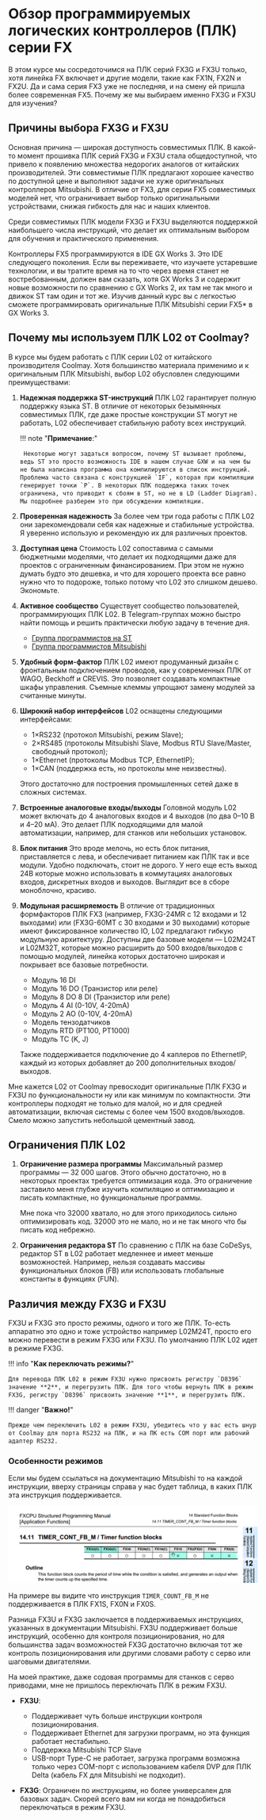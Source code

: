 # Обзор программируемых логических контроллеров (ПЛК) серии FX

В этом курсе мы сосредоточимся на ПЛК серий FX3G и FX3U только, хотя линейка FX включает и другие модели, такие как FX1N, FX2N и FX2U. Да и сама серия FX3 уже не последняя, и на смену ей пришла более современная FX5. Почему же мы выбираем именно FX3G и FX3U для изучения?

## Причины выбора FX3G и FX3U

Основная причина — широкая доступность совместимых ПЛК. В какой-то момент прошивка ПЛК серий FX3G и FX3U стала общедоступной, что привело к появлению множества недорогих аналогов от китайских производителей. Эти совместимые ПЛК предлагают хорошее качество по доступной цене и выполняют задачи не хуже оригинальных контроллеров Mitsubishi. В отличие от FX3, для серии FX5 совместимых моделей нет, что ограничивает выбор только оригинальными устройствами, снижая гибкость для нас и наших клиентов.

Среди совместимых ПЛК модели FX3G и FX3U выделяются поддержкой наибольшего числа инструкций, что делает их оптимальным выбором для обучения и практического применения.

Контроллеры FX5 программируются в IDE GX Works 3. Это IDE следующего поколения. Если вы переживаете, что изучаете устаревшие технологии, и вы тратите время на то что через время станет не востребованным, должен вам сказать, хотя GX Works 3 и содержит новые возможности по сравнению с GX Works 2, их там не так много и движок ST там один и тот же. Изучив данный курс вы с легкостью сможете программировать оригинальные ПЛК Mitsubishi серии FX5* в GX Works 3.

## Почему мы используем ПЛК L02 от Coolmay?

В курсе мы будем работать с ПЛК серии L02 от китайского производителя Coolmay. Хотя большинство материала применимо и к оригинальным ПЛК Mitsubishi, выбор L02 обусловлен следующими преимуществами:

1. **Надежная поддержка ST-инструкций**
   ПЛК L02 гарантирует полную поддержку языка ST. В отличие от некоторых безымянных совместимых ПЛК, где даже простые конструкции ST могут не работать, L02 обеспечивает стабильную работу всех инструкций.

    !!! note "**Примечание**:"

        Некоторые могут задаться вопросом, почему ST вызывает проблемы, ведь ST это просто возможность IDE в нашем случае GXW и на чем бы не была написана программа она компилируются в список инструкций. Проблема часто связана с конструкцией `IF`, которая при компиляции генерирует точки `P`. В некоторых ПЛК поддержка таких точек ограничена, что приводит к сбоям в ST, но не в LD (Ladder Diagram). Мы подробнее разберем это при обсуждении компиляции.

2. **Проверенная надежность**
   За более чем три года работы с ПЛК L02 они зарекомендовали себя как надежные и стабильные устройства. Я уверенно использую и рекомендую их для различных проектов.

3. **Доступная цена**
   Стоимость L02 сопоставима с самыми бюджетными моделями, что делает их подходящими даже для проектов с ограниченным финансированием. При этом не нужно думать будто это дешевка, и что для хорошего проекта все равно нужно что то подороже, только потому что L02 это слишком дешево. Экономьте.

4. **Активное сообщество**
   Существует сообщество пользователей, программирующих ПЛК L02. В Telegram-группах можно быстро найти помощь и решить практически любую задачу в течение дня.

   - [Группа программистов на ST](https://t.me/+WLK_HRqCKDqO4VPz)
   - [Группа программистов Mitsubishi](https://t.me/Mitsubishi_plc1)

5. **Удобный форм-фактор**
   ПЛК L02 имеют продуманный дизайн с фронтальным подключением проводов, как у современных ПЛК от WAGO, Beckhoff и CREVIS. Это позволяет создавать компактные шкафы управления. Съемные клеммы упрощают замену модулей за считанные минуты.

6. **Широкий набор интерфейсов**
    L02 оснащены следующими интерфейсами:

    - 1×RS232 (протокол Mitsubishi, режим Slave);
    - 2×RS485 (протоколы Mitsubishi Slave, Modbus RTU Slave/Master, свободный протокол);
    - 1×Ethernet (протоколы Modbus TCP, EthernetIP);
    - 1×CAN (поддержка есть, но протоколы мне неизвестны).

    Этого достаточно для построения промышленных сетей даже в сложных системах.

7. **Встроенные аналоговые входы/выходы**
   Головной модуль L02 может включать до 4 аналоговых входов и 4 выходов (по два 0–10 В и 4–20 мА). Это делает ПЛК подходящими для малой автоматизации, например, для станков или небольших установок.

8. **Блок питания**
   Это вроде мелочь, но есть блок питания, приставляется с лева, и обеспечивает питанием как ПЛК так и все модули. Удобно подключать, стоит не дорого. У него еще есть выход 24В которые можно использовать в коммутациях аналоговых входов, дискретных входов и выходов. Выглядит все в сборе моноблочно, красиво.

9. **Модульная расширяемость**
    В отличие от традиционных формфакторов ПЛК FX3 (например, FX3G-24MR с 12 входами и 12 выходами) или (FX3G-60MТ с 30 входами и 30 выходами) которые имеют фиксированное количество IO, L02 предлагают гибкую модульную архитектуру. Доступны две базовые модели — L02M24T и L02M32T, которые можно расширить до 500 входов/выходов с помощью модулей, линейка которых достаточно широкая и покрывает все базовые потребности.

    - Модуль 16 DI
    - Модуль 16 DO (Транзистор или реле)
    - Модуль 8 DO 8 DI (Транзистор или реле)
    - Модуль 4 AI (0-10V, 4-20mA)
    - Модуль 2 AO (0-10V, 4-20mA)
    - Модель тензодатчиков
    - Модуль RTD (PT100, PT1000)
    - Модуль ТС (K, J)

   Также поддерживается подключение до 4 каплеров по EthernetIP, каждый из которых добавляет до 200 дополнительных входов/выходов.

Мне кажется L02 от Coolmay превосходит оригинальные ПЛК FX3G и FX3U по функциональности ну или как минимум по компактности. Эти контроллеры подходят не только для малой, но и для средней автоматизации, включая системы с более чем 1500 входов/выходов. Смело можно запустить небольшой цементный завод.

## Ограничения ПЛК L02

1. **Ограничение размера программы**
   Максимальный размер программы — 32 000 шагов. Этого обычно достаточно, но в некоторых проектах требуется оптимизация кода. Это ограничение заставило меня глубже изучить компиляцию и оптимизацию и писать компактные, но функциональные программы.

   Мне пока что 32000 хватало, но для этого приходилось сильно оптимизировать код. 32000 это не мало, но и не так много что бы писать код небрежно.

2. **Ограничения редактора ST**
   По сравнению с ПЛК на базе CoDeSys, редактор ST в L02 работает медленнее и имеет меньше возможностей. Например, нельзя создавать массивы функциональных блоков (FB) или использовать глобальные константы в функциях (FUN).

## Различия между FX3G и FX3U

FX3U и FX3G это просто режимы, одного и того же ПЛК. То-есть аппаратно это одно и тоже устройство например L02M24T, просто его можно перевести в режим FX3G или FX3U. По умолчанию ПЛК L02 идет в режиме FX3G.

!!! info "**Как переключать режимы?**"

    Для перевода ПЛК L02 в режим FX3U нужно присвоить регистру `D8396` значение **2**, и перегрузить ПЛК. Для того чтобы вернуть ПЛК в режим FX3G, регистру `D8396` присвоить значение **1**, и перегрузить ПЛК.

!!! danger "**Важно!**"

    Прежде чем переключить L02 в режим FX3U, убедитесь что у вас есть шнур от Coolmay для порта RS232 на ПЛК, и на ПК есть COM порт или рабочий адаптер RS232.

### Особенности режимов

Если мы будем ссылаться на документацию Mitsubishi то на каждой инструкции, вверху страницы справа у нас будет таблица, в каких ПЛК эта инструкция поддерживается.

![Таблица поддержки инструкций для раных моделей ПЛК серии FX](../img/introdiff.png)

На примере вы видите что инструкция `TIMER_COUNT_FB_M` не поддерживается в ПЛК FX1S, FX0N и FX0S.

Разница FX3U и FX3G заключается в поддерживаемых инструкциях, указанных в документации Mitsubishi. FX3U поддерживает больше инструкций, особенно для контроля позиционирования, но для большинства задач возможностей FX3G достаточно включая тот же контроль позиционирования или другими словами работу с серво или шаговыми двигателями.

На моей практике, даже содовая программы для станков с серво приводами, мне не пришлось переключать ПЛК в режим FX3U.

- **FX3U**:
    - Поддерживает чуть больше инструкции контроля позиционирования.
    - Поддерживает Ethernet для загрузки программ, но эта функция работает нестабильно.
    - Поддержка Mitsubishi TCP Slave
    - USB-порт Type-C не работает, загрузка программ возможна только через COM-порт с использованием кабеля DVP для ПЛК Delta (кабель FX для Mitsubishi не подходит).

- **FX3G**: Ограничен по инструкциям, но более универсален для базовых задач. Скорей всего вам ни когда не понадобиться переключаться в режим FX3U.
